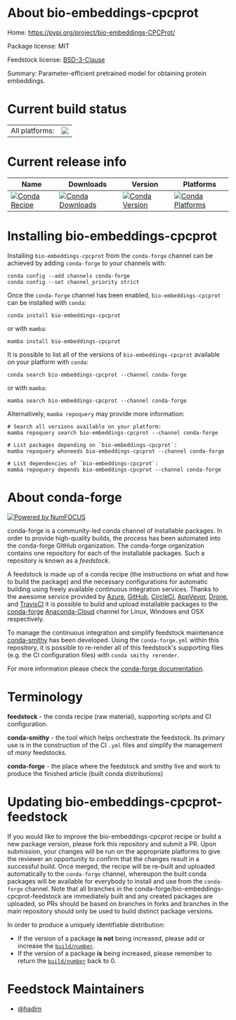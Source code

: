 About bio-embeddings-cpcprot
============================

Home: https://pypi.org/project/bio-embeddings-CPCProt/

Package license: MIT

Feedstock license: [BSD-3-Clause](https://github.com/conda-forge/bio-embeddings-cpcprot-feedstock/blob/main/LICENSE.txt)

Summary: Parameter-efficient pretrained model for obtaining protein embeddings.

Current build status
====================


<table><tr><td>All platforms:</td>
    <td>
      <a href="https://dev.azure.com/conda-forge/feedstock-builds/_build/latest?definitionId=15448&branchName=main">
        <img src="https://dev.azure.com/conda-forge/feedstock-builds/_apis/build/status/bio-embeddings-cpcprot-feedstock?branchName=main">
      </a>
    </td>
  </tr>
</table>

Current release info
====================

| Name | Downloads | Version | Platforms |
| --- | --- | --- | --- |
| [![Conda Recipe](https://img.shields.io/badge/recipe-bio--embeddings--cpcprot-green.svg)](https://anaconda.org/conda-forge/bio-embeddings-cpcprot) | [![Conda Downloads](https://img.shields.io/conda/dn/conda-forge/bio-embeddings-cpcprot.svg)](https://anaconda.org/conda-forge/bio-embeddings-cpcprot) | [![Conda Version](https://img.shields.io/conda/vn/conda-forge/bio-embeddings-cpcprot.svg)](https://anaconda.org/conda-forge/bio-embeddings-cpcprot) | [![Conda Platforms](https://img.shields.io/conda/pn/conda-forge/bio-embeddings-cpcprot.svg)](https://anaconda.org/conda-forge/bio-embeddings-cpcprot) |

Installing bio-embeddings-cpcprot
=================================

Installing `bio-embeddings-cpcprot` from the `conda-forge` channel can be achieved by adding `conda-forge` to your channels with:

```
conda config --add channels conda-forge
conda config --set channel_priority strict
```

Once the `conda-forge` channel has been enabled, `bio-embeddings-cpcprot` can be installed with `conda`:

```
conda install bio-embeddings-cpcprot
```

or with `mamba`:

```
mamba install bio-embeddings-cpcprot
```

It is possible to list all of the versions of `bio-embeddings-cpcprot` available on your platform with `conda`:

```
conda search bio-embeddings-cpcprot --channel conda-forge
```

or with `mamba`:

```
mamba search bio-embeddings-cpcprot --channel conda-forge
```

Alternatively, `mamba repoquery` may provide more information:

```
# Search all versions available on your platform:
mamba repoquery search bio-embeddings-cpcprot --channel conda-forge

# List packages depending on `bio-embeddings-cpcprot`:
mamba repoquery whoneeds bio-embeddings-cpcprot --channel conda-forge

# List dependencies of `bio-embeddings-cpcprot`:
mamba repoquery depends bio-embeddings-cpcprot --channel conda-forge
```


About conda-forge
=================

[![Powered by
NumFOCUS](https://img.shields.io/badge/powered%20by-NumFOCUS-orange.svg?style=flat&colorA=E1523D&colorB=007D8A)](https://numfocus.org)

conda-forge is a community-led conda channel of installable packages.
In order to provide high-quality builds, the process has been automated into the
conda-forge GitHub organization. The conda-forge organization contains one repository
for each of the installable packages. Such a repository is known as a *feedstock*.

A feedstock is made up of a conda recipe (the instructions on what and how to build
the package) and the necessary configurations for automatic building using freely
available continuous integration services. Thanks to the awesome service provided by
[Azure](https://azure.microsoft.com/en-us/services/devops/), [GitHub](https://github.com/),
[CircleCI](https://circleci.com/), [AppVeyor](https://www.appveyor.com/),
[Drone](https://cloud.drone.io/welcome), and [TravisCI](https://travis-ci.com/)
it is possible to build and upload installable packages to the
[conda-forge](https://anaconda.org/conda-forge) [Anaconda-Cloud](https://anaconda.org/)
channel for Linux, Windows and OSX respectively.

To manage the continuous integration and simplify feedstock maintenance
[conda-smithy](https://github.com/conda-forge/conda-smithy) has been developed.
Using the ``conda-forge.yml`` within this repository, it is possible to re-render all of
this feedstock's supporting files (e.g. the CI configuration files) with ``conda smithy rerender``.

For more information please check the [conda-forge documentation](https://conda-forge.org/docs/).

Terminology
===========

**feedstock** - the conda recipe (raw material), supporting scripts and CI configuration.

**conda-smithy** - the tool which helps orchestrate the feedstock.
                   Its primary use is in the construction of the CI ``.yml`` files
                   and simplify the management of *many* feedstocks.

**conda-forge** - the place where the feedstock and smithy live and work to
                  produce the finished article (built conda distributions)


Updating bio-embeddings-cpcprot-feedstock
=========================================

If you would like to improve the bio-embeddings-cpcprot recipe or build a new
package version, please fork this repository and submit a PR. Upon submission,
your changes will be run on the appropriate platforms to give the reviewer an
opportunity to confirm that the changes result in a successful build. Once
merged, the recipe will be re-built and uploaded automatically to the
`conda-forge` channel, whereupon the built conda packages will be available for
everybody to install and use from the `conda-forge` channel.
Note that all branches in the conda-forge/bio-embeddings-cpcprot-feedstock are
immediately built and any created packages are uploaded, so PRs should be based
on branches in forks and branches in the main repository should only be used to
build distinct package versions.

In order to produce a uniquely identifiable distribution:
 * If the version of a package **is not** being increased, please add or increase
   the [``build/number``](https://docs.conda.io/projects/conda-build/en/latest/resources/define-metadata.html#build-number-and-string).
 * If the version of a package **is** being increased, please remember to return
   the [``build/number``](https://docs.conda.io/projects/conda-build/en/latest/resources/define-metadata.html#build-number-and-string)
   back to 0.

Feedstock Maintainers
=====================

* [@hadim](https://github.com/hadim/)

